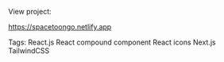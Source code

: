 View project:

https://spacetoongo.netlify.app


Tags:
React.js
React compound component
React icons
Next.js
TailwindCSS
